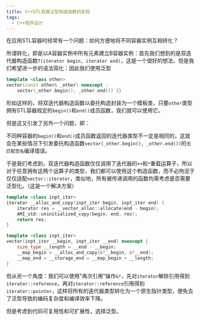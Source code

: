 ```yaml
---
title: C++STL容器泛型构造函数的实现
tags: 
  - C++程序设计
---
```


在应用STL容器时经常有一个问题：如何方便地将不同容器实例互相转化？

所谓转化，即是以A容器实例中所有元素建立B容器实例：首先我们想到的是双迭代器构造函数`T(iterator begin, iterator end)`，这是一个很好的想法，但是我们希望进一步的语法简化：因此我们使用泛型

```cpp
template <class other>
vector(const other& _other) noexcept :
    vector(_other.begin(), _other.end()) {}
```

形如这样的，将双迭代器构造函数以委托构造封装为一个模板类，只要`other`类型拥有STL容器规定的`begin()`和`end()`成员函数，我们就可以使用它。

但是这又引发了另外一个问题，即：

不同种容器的`begin()`和`end()`成员函数返回的迭代器类型不一定是相同的，这就会在某些情况下引发委托构造函数`vector(_other.begin(), _other.end())`的`无匹配签名`编译错误。

于是我们考虑到，双迭代器构造函数仅仅调用了迭代器的`++`和`*`重载运算子，所以对于任意拥有这两个运算子的类型，我们都可以使用这个构造函数，而不必拘泥于仅仅适配`vector::iterator`，类似地，所有被传递调用的函数均需考虑是否需要泛型化。（这是一个解决方案）

```cpp
template <class inpt_iter>
iterator __alloc_and_copy(inpt_iter begin, inpt_iter end) {
    iterator res = __vector_alloc::allocate(end - begin);
    AMI_std::uninitialized_copy(begin, end, res);
    return res;
}

template <class inpt_iter>
vector(inpt_iter __begin, inpt_iter __end) noexcept {
    size_type __length = __end - __begin;
    __map_begin = __alloc_and_copy(&*__begin, &*__end);
    __map_end = __storage_end = __map_begin + __length;
}
```

但从另一个角度：我们可以使用"再次引用"操作`&*`，先对`iterator`解除引用得到`iterator::reference`，再对`iterator::reference`引用得到`iterator::pointer`，这样将所有的迭代器类型转化为一个原生指针类型，便免去了泛型导致的编码复杂度和编译效率下降。

但是考虑到代码可复用性和可扩展性，选择泛型。